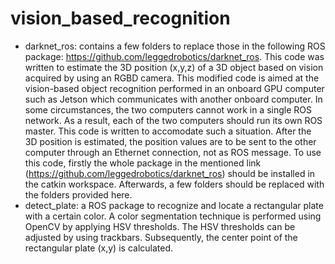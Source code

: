 # vision_based_recognition

- darknet_ros: contains a few folders to replace those in the following ROS package: https://github.com/leggedrobotics/darknet_ros.
This code was written to estimate the 3D position (x,y,z) of a 3D object based on vision acquired by using an RGBD camera. This modified code is aimed at the vision-based object recognition performed in an onboard GPU computer such as Jetson which communicates with another onboard computer. In some circumstances, the two computers cannot work in a single ROS network. As a result, each of the two computers should run its own ROS master. This code is written to accomodate such a situation. After the 3D position is estimated, the position values are to be sent to the other computer through an Ethernet connection, not as ROS message. 
To use this code, firstly the whole package in the mentioned link (https://github.com/leggedrobotics/darknet_ros) should be installed in the catkin workspace. Afterwards, a few folders should be replaced with the folders provided here.
- detect_plate: a ROS package to recognize and locate a rectangular plate with a certain color. A color segmentation technique is performed using OpenCV by applying HSV thresholds. The HSV thresholds can be adjusted by using trackbars. Subsequently, the center point of the rectangular plate (x,y) is calculated.
